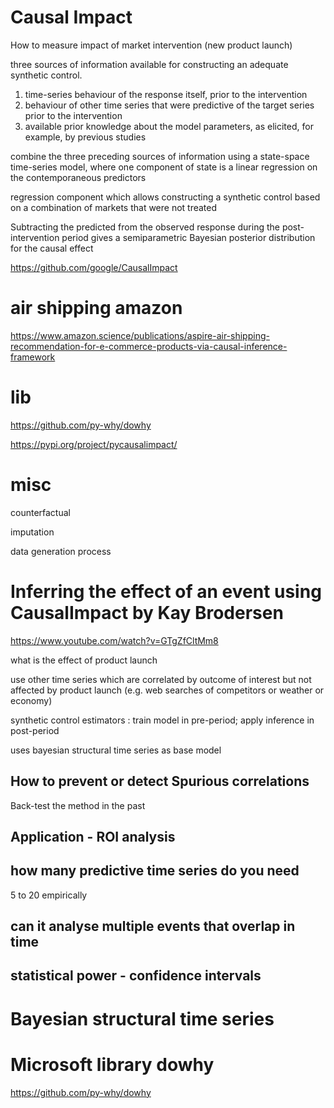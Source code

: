 
# Causal Impact

How to measure impact of market intervention (new product launch)

three sources of information available for constructing an adequate synthetic control.
1. time-series behaviour of the response itself, prior to the intervention
2. behaviour of other time series that were predictive of the target series prior to the intervention
3. available prior knowledge about the model parameters, as elicited, for example, by previous studies

combine the three preceding sources of information using a state-space time-series model, where one component of state is a linear regression on the contemporaneous predictors

regression component which allows constructing a synthetic control based on a combination of markets that were not treated

Subtracting the predicted from the observed response during the post-intervention period gives a semiparametric Bayesian posterior distribution for the causal effect

https://github.com/google/CausalImpact

# air shipping amazon

https://www.amazon.science/publications/aspire-air-shipping-recommendation-for-e-commerce-products-via-causal-inference-framework

# lib

https://github.com/py-why/dowhy

https://pypi.org/project/pycausalimpact/

# misc

counterfactual

imputation

data generation process


# Inferring the effect of an event using CausalImpact by Kay Brodersen

https://www.youtube.com/watch?v=GTgZfCltMm8

what is the effect of product launch

use other time series which are correlated by outcome of interest but not affected by product launch (e.g. web searches of competitors or weather or economy)

synthetic control estimators : train model in pre-period; apply inference in post-period

uses bayesian structural time series as base model

## How to prevent or detect Spurious correlations

Back-test the method in the past

## Application - ROI analysis

## how many predictive time series do you need 

5 to 20 empirically 

## can it analyse multiple events that overlap in time

## statistical power - confidence intervals


# Bayesian structural time series


# Microsoft library dowhy

https://github.com/py-why/dowhy





